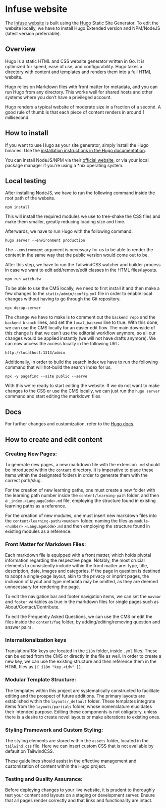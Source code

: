 # Infuse website 

The [Infuse website](https://infuse.quest) is built using the [Hugo](https://gohugo.io) Static Site Generator.
To edit the website locally, we have to install Hugo Extended version and NPM/NodeJS (latest version preferrable).

## Overview

Hugo is a static HTML and CSS website generator written in Go. It is optimized for speed, ease of use, and configurability. Hugo takes a directory with content and templates and renders them into a full HTML website.

Hugo relies on Markdown files with front matter for metadata, and you can run Hugo from any directory. This works well for shared hosts and other systems where you don’t have a privileged account.

Hugo renders a typical website of moderate size in a fraction of a second. A good rule of thumb is that each piece of content renders in around 1 millisecond.

## How to install

If you want to use Hugo as your site generator, simply install the Hugo binaries. Use the [installation instructions in the Hugo documentation](https://gohugo.io/getting-started/installing/).

You can install NodeJS/NPM via their [official website](https://nodejs.org/en/download/), or via your local package manager if you're using a *nix operating system.

## Local testing

After installing NodeJS, we have to run the following command inside the root path of the website.

`npm install`

This will install the required modules we use to tree-shake the CSS files and make them smaller, greatly reducing loading size and time.

Afterwards, we have to run Hugo with the following command.

`hugo server --environment production`

The `--environment` argument is necessary for us to be able to render the content in the same way that the public version would come out to be.

After this step, we have to run the TailwindCSS watcher and builder process in case we want to edit add/remove/edit classes in the HTML files/layouts. 

`npm run watch-tw`

To be able to use the CMS locally, we need to first install it and then make a few changes to the `static/admin/config.yml` file in order to enable local changes without having to go through the Git repository.

`npx decap-server`

The change we have to make is to comment out the `backend repo` and the `backend branch` lines, and set the `local_backend` line to true. With this done, we can use the CMS locally for an easier edit flow. The main downside of this change is that we can't use the editorial workflow anymore, so all our changes would be applied instantly (we will not have drafts anymore). We can now access the access locally in the following URL:

`http://localhost:1313/admin`

Additionally, in order to build the search index we have to run the following command that will hot-build the search index for us.

`npx -y pagefind --site public --serve`

With this we're ready to start editing the website. If we do not want to make changes to the CSS or use the CMS locally, we can just run the `hugo server` command and start editing the markdown files.

## Docs

For further changes and customization, refer to the [Hugo docs](https://gohugo.io/documentation/).

## How to create and edit content

### Creating New Pages:

To generate new pages, a new markdown file with the extension `.md` should be introduced within the `content` directory. It is imperative to place these items within the designated folders in order to generate them with the correct path/slug.

For the creation of new learning paths, one must create a new folder with the learning path number inside the `content/learning-path` folder, and then a `_index.<LanguageCode>.md` file, employing the structure found in existing learning paths as a reference.

For the creation of new modules, one must insert new markdown files into the `content/learning-path/<number>` folder, naming the files as `module-<number>.<LanguageCode>.md` and then employing the structure found in existing modules as a reference.

### Front Matter for Markdown Files:

Each markdown file is equipped with a front matter, which holds pivotal information regarding the respective page. Notably, the most crucial elements to consistently include within the front matter are: type, title, description, date, images and categories. If the page in question is destined to adopt a single-page layout, akin to the privacy or imprint pages, the inclusion of layout and type metadata may be omitted, as they are deemed unnecessary for rendering the page.

To edit the navigation bar and footer navigation items, we can set the `navbar` and `footer` variables as true in the markdown files for single pages such as About/Contact/Contribute.

To edit the Frequently Asked Questions, we can use the CMS or edit the files inside the `content/faq` folder, by adding/editing/removing question and answer pairs.

### Internationalization keys

Translation/i18n keys are located in the `i18n` folder, inside `.yml` files. These can be edited from the CMS or directly in the file as well. In order to create a new key, we can use the existing structure and then reference them in the HTML files as `{{ i18n "key.<id>" }}`.

### Modular Template Structure:

The templates within this project are systematically constructed to facilitate editing and the prospect of future additions. The primary layouts are established within the `layouts/_default` folder. These templates integrate items from the `layouts/partials` folder, whose nomenclature elucidates their intended purpose. Editing these components is not obligatory, unless there is a desire to create novel layouts or make alterations to existing ones.

### Styling Framework and Custom Styling:

The styling elements are stored within the `assets` folder, located in the `tailwind.css` file. Here we can insert custom CSS that is not available by default on TailwindCSS.

These guidelines should assist in the effective management and customization of content within the Hugo project.

### Testing and Quality Assurance:

Before deploying changes to your live website, it is prudent to thoroughly test your content and layouts on a staging or development server. Ensure that all pages render correctly and that links and functionality are intact.
